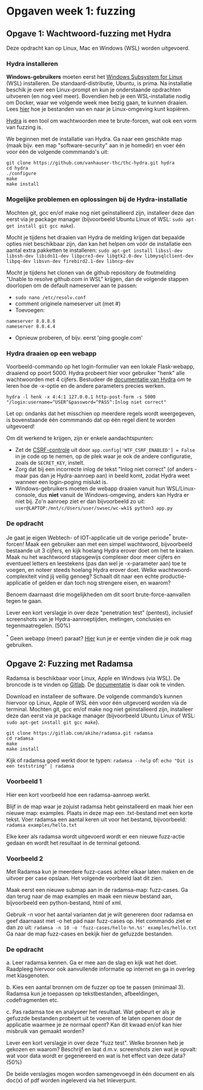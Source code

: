 # Opgaven week 1: fuzzing

## Opgave 1: Wachtwoord-fuzzing met Hydra

Deze opdracht kan op Linux, Mac en Windows (WSL) worden uitgevoerd.

### Hydra installeren

**Windows-gebruikers** moeten eerst het [Windows Subsystem for Linux](https://learn.microsoft.com/en-us/windows/wsl/install) (WSL) installeren. De standaard-distributie, Ubuntu, is prima. Na installatie beschik je over een Linux-prompt en kun je onderstaande opdrachten uitvoeren (en nog veel meer). Bovendien heb je een WSL-installatie nodig om Docker, waar we volgende week mee bezig gaan, te kunnen draaien. Lees [hier](https://www.howtogeek.com/426749/how-to-access-your-linux-wsl-files-in-windows-10/) hoe je bestanden van en naar je Linux-omgeving kunt kopiëren.

[Hydra](https://github.com/vanhauser-thc/thc-hydra) is een tool om wachtwoorden mee te brute-forcen, wat ook een vorm van fuzzing is.

We beginnen met de installatie van Hydra. Ga naar een geschikte map (maak bijv. een map "software-security" aan in je homedir) en voer één voor één de volgende commmando's uit:
```
git clone https://github.com/vanhauser-thc/thc-hydra.git hydra
cd hydra
./configure
make
make install
```

### Mogelijke problemen en oplossingen bij de Hydra-installatie
Mochten git, gcc en/of make nog niet geïnstalleerd zijn, installeer deze dan eerst via je package manager (bijvoorbeeld Ubuntu Linux of WSL: ``sudo apt-get install git gcc make``).

Mocht je tijdens het draaien van Hydra de melding krijgen dat bepaalde opties niet beschikbaar zijn, dan kan het helpen om vóór de installatie een aantal extra pakketten te installeren: ``sudo apt-get install libssl-dev libssh-dev libidn11-dev libpcre3-dev libgtk2.0-dev libmysqlclient-dev libpq-dev libsvn-dev firebird2.1-dev libncp-dev``

Mocht je tijdens het clonen van de github repository de foutmelding "Unable to resolve github.com in WSL" krijgen, dan de volgende stappen doorlopen om de default nameserver aan te passen:

* ``sudo nano /etc/resolv.conf``
* comment originele nameserver uit (met #)
* Toevoegen:
```
nameserver 8.8.8.8
nameserver 8.8.4.4
```
* Opnieuw proberen, of bijv. eerst 'ping google.com'

### Hydra draaien op een webapp

Voorbeeld-commando op het login-formulier van een lokale Flask-webapp, draaiend op poort 5000. Hydra probeert hier voor gebruiker "henk" alle wachtwoorden met 4 cijfers. Bestudeer de [documentatie van Hydra](https://github.com/vanhauser-thc/thc-hydra) om te leren hoe de -x-optie en de andere parameters precies werken.

``hydra -l henk -x 4:4:1 127.0.0.1 http-post-form -s 5000 "/login:username=^USER^&password=^PASS^:Inlog niet correct"``

Let op: ondanks dat het misschien op meerdere regels wordt weergegeven, is bovenstaande één commmando dat op één regel dient te worden uitgevoerd!

Om dit werkend te krijgen, zijn er enkele aandachtspunten:

* Zet de [CSRF-controle](https://www.geeksforgeeks.org/csrf-protection-in-flask/) uit door ``app.config['WTF_CSRF_ENABLED'] = False`` in je code op te nemen, op de plek waar je ook de andere configuratie, zoals de ``SECRET_KEY``, instelt.
* Zorg dat bij een incorrecte inlog de tekst "Inlog niet correct" (of anders - maar pas dan je Hydra-aanroep aan) in beeld komt, zodat Hydra weet wanneer een login-poging mislukt is.
* Windows-gebruikers moeten de webapp draaien vanuit hun WSL/Linux-console, dus **niet** vanuit de Windows-omgeving, anders kan Hydra er niet bij. Zo'n aanroep ziet er dan bijvoorbeeld zo uit: ``user@LAPTOP:/mnt/c/Users/user/swsec/wc-wk1$ python3 app.py``

### De opdracht

Je gaat je eigen Webtech- of IOT-applicatie uit de vorige periode<sup>*</sup> brute-forcen! Maak een gebruiker aan met een simpel wachtwoord, bijvoorbeeld bestaande uit 3 cijfers, en kijk hoelang Hydra erover doet om het te kraken. Maak nu het wachtwoord stapsgewijs complexer door meer cijfers en eventueel letters en leestekens (pas dan wel je -x-parameter aan) toe te voegen, en noteer steeds hoelang Hydra erover doet. Welke wachtwoord-complexiteit vind jij veilig genoeg? Schaalt dit naar een echte productie-applicatie of gelden er dan toch nog strengere eisen, en waarom?

Benoem daarnaast drie mogelijkheden om dit soort brute-force-aanvallen tegen te gaan.

Lever een kort verslagje in over deze "penetration test" (pentest), inclusief screenshots van je Hydra-aanroeptijden, metingen, conclusies en tegenmaatregelen. (50%)

<sup>*</sup> Geen webapp (meer) paraat? [Hier](https://github.com/hanze-hbo-ict/sw_sec_docs/tree/master/src/wc-wk1) kun je er eentje vinden die je ook mag gebruiken.

## Opgave 2: Fuzzing met Radamsa

Radamsa is beschikbaar voor Linux, Apple en Windows (via WSL). De broncode is te vinden op [Gitlab](https://gitlab.com/akihe/radamsa). De [documentatie](https://gitlab.com/akihe/radamsa/-/blob/develop/README.md) is daar ook te vinden.

Download en installeer de software. De volgende commando’s kunnen hiervoor op Linux, Apple of WSL één voor één uitgevoerd worden via de terminal. Mochten git, gcc en/of make nog niet geïnstalleerd zijn, installeer deze dan eerst via je package manager (bijvoorbeeld Ubuntu Linux of WSL: ``sudo apt-get install git gcc make``).

```
git clone https://gitlab.com/akihe/radamsa.git radamsa
cd radamsa
make
make install
```

Kijk of radamsa goed werkt door te typen: ``radamsa --help`` of: ``echo "Dit is een teststring" | radamsa``

### Voorbeeld 1
Hier een kort voorbeeld hoe een radamsa-aanroep werkt.

Blijf in de map waar je zojuist radamsa hebt geinstalleerd en maak hier een nieuwe map: examples. Plaats in deze map een .txt-bestand met een korte tekst. Voer radamsa een aantal keren uit voor het bestand, bijvoorbeeld: ``radamsa examples/hello.txt``

Elke keer als radamsa wordt uitgevoerd wordt er een nieuwe fuzz-actie gedaan en wordt het resultaat in de terminal getoond.

### Voorbeeld 2
Met Radamsa kun je meerdere fuzz-cases achter elkaar laten maken en de uitvoer per case opslaan. Het volgende voorbeeld laat dit zien.

Maak eerst een nieuwe submap aan in de radamsa-map: fuzz-cases. Ga dan terug naar de map examples en maak een nieuw bestand aan, bijvoorbeeld een python-bestand, html of xml.

Gebruik -n voor het aantal varianten dat je wilt genereren door radamsa en geef daarnaast met -o het pad naar fuzz-cases op. Het commando ziet er dan zo uit: ``radamsa -n 10 -o 'fuzz-cases/hello-%n.%s' examples/hello.txt``
Ga naar de map fuzz-cases en bekijk hier de gefuzzde bestanden.

### De opdracht
a. Leer radamsa kennen. Ga er mee aan de slag en kijk wat het doet. Raadpleeg hiervoor ook aanvullende informatie op internet en ga in overleg met klasgenoten.

b. Kies een aantal bronnen om de fuzzer op toe te passen (minimaal 3). Radamsa kun je toepassen op tekstbestanden, afbeeldingen, codefragmenten etc.  

c. Pas radamsa toe en analyseer het resultaat. Wat gebeurt er als je gefuzzde bestanden probeert uit te voeren of te laten openen door de applicatie waarmee je ze normaal opent? Kan dit kwaad en/of kan hier misbruik van gemaakt worden?

Lever een kort verslagje in over deze "fuzz test". Welke bronnen heb je gekozen en waarom? Beschrijf en laat d.m.v. screenshots zien wat je opvalt: wat voor data wordt er gegenereerd en wat is het effect van deze data? (50%)

De beide verslagjes mogen worden samengevoegd in één document en als doc(x) of pdf worden ingeleverd via het Inleverpunt.